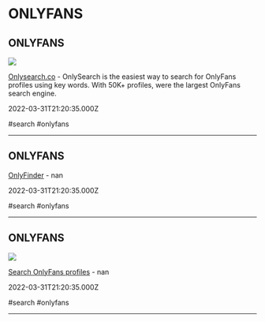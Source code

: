 # ONLYFANS

## ONLYFANS

![](https://onlysearch.co/images/cover.png)

[Onlysearch.co](https://onlysearch.co) - OnlySearch is the easiest way to search for OnlyFans profiles using key words. With 50K+ profiles, were the largest OnlyFans search engine.

2022-03-31T21:20:35.000Z

#search #onlyfans

---

## ONLYFANS

[OnlyFinder](https://onlyfinder.com) - nan

2022-03-31T21:20:35.000Z

#search #onlyfans

---

## ONLYFANS

![](https://hubite.com/static/images/home/hubite3.png)

[Search OnlyFans profiles](https://hubite.com/onlyfans-search) - nan

2022-03-31T21:20:35.000Z

#search #onlyfans

---
